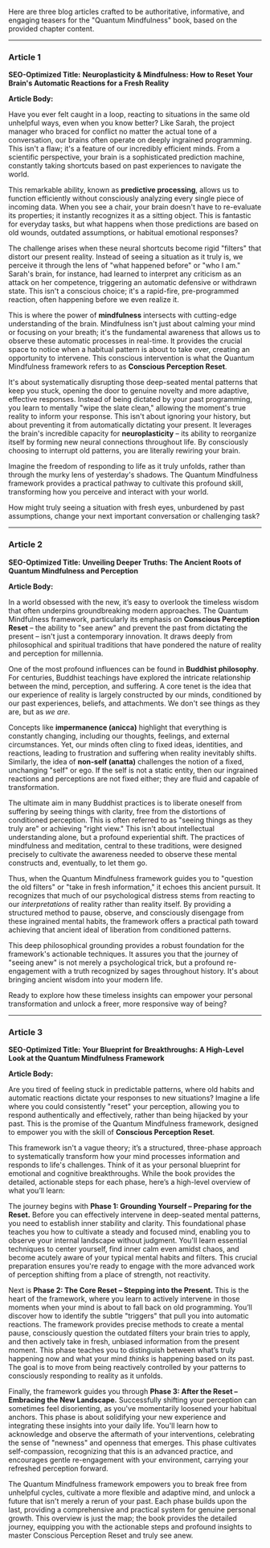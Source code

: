 Here are three blog articles crafted to be authoritative, informative, and engaging teasers for the "Quantum Mindfulness" book, based on the provided chapter content.

---

### Article 1

**SEO-Optimized Title:** **Neuroplasticity & Mindfulness: How to Reset Your Brain's Automatic Reactions for a Fresh Reality**

**Article Body:**

Have you ever felt caught in a loop, reacting to situations in the same old unhelpful ways, even when you know better? Like Sarah, the project manager who braced for conflict no matter the actual tone of a conversation, our brains often operate on deeply ingrained programming. This isn't a flaw; it's a feature of our incredibly efficient minds. From a scientific perspective, your brain is a sophisticated prediction machine, constantly taking shortcuts based on past experiences to navigate the world.

This remarkable ability, known as **predictive processing**, allows us to function efficiently without consciously analyzing every single piece of incoming data. When you see a chair, your brain doesn't have to re-evaluate its properties; it instantly recognizes it as a sitting object. This is fantastic for everyday tasks, but what happens when those predictions are based on old wounds, outdated assumptions, or habitual emotional responses?

The challenge arises when these neural shortcuts become rigid "filters" that distort our present reality. Instead of seeing a situation as it truly is, we perceive it through the lens of "what happened before" or "who I am." Sarah's brain, for instance, had learned to interpret any criticism as an attack on her competence, triggering an automatic defensive or withdrawn state. This isn't a conscious choice; it's a rapid-fire, pre-programmed reaction, often happening before we even realize it.

This is where the power of **mindfulness** intersects with cutting-edge understanding of the brain. Mindfulness isn't just about calming your mind or focusing on your breath; it's the fundamental awareness that allows us to observe these automatic processes in real-time. It provides the crucial space to notice when a habitual pattern is about to take over, creating an opportunity to intervene. This conscious intervention is what the Quantum Mindfulness framework refers to as **Conscious Perception Reset**.

It's about systematically disrupting those deep-seated mental patterns that keep you stuck, opening the door to genuine novelty and more adaptive, effective responses. Instead of being dictated by your past programming, you learn to mentally "wipe the slate clean," allowing the moment's true reality to inform your response. This isn't about ignoring your history, but about preventing it from automatically dictating your present. It leverages the brain's incredible capacity for **neuroplasticity** – its ability to reorganize itself by forming new neural connections throughout life. By consciously choosing to interrupt old patterns, you are literally rewiring your brain.

Imagine the freedom of responding to life as it truly unfolds, rather than through the murky lens of yesterday's shadows. The Quantum Mindfulness framework provides a practical pathway to cultivate this profound skill, transforming how you perceive and interact with your world.

How might truly seeing a situation with fresh eyes, unburdened by past assumptions, change your next important conversation or challenging task?

---

### Article 2

**SEO-Optimized Title:** **Unveiling Deeper Truths: The Ancient Roots of Quantum Mindfulness and Perception**

**Article Body:**

In a world obsessed with the new, it’s easy to overlook the timeless wisdom that often underpins groundbreaking modern approaches. The Quantum Mindfulness framework, particularly its emphasis on **Conscious Perception Reset** – the ability to "see anew" and prevent the past from dictating the present – isn't just a contemporary innovation. It draws deeply from philosophical and spiritual traditions that have pondered the nature of reality and perception for millennia.

One of the most profound influences can be found in **Buddhist philosophy**. For centuries, Buddhist teachings have explored the intricate relationship between the mind, perception, and suffering. A core tenet is the idea that our experience of reality is largely constructed by our minds, conditioned by our past experiences, beliefs, and attachments. We don't see things as they are, but as *we are*.

Concepts like **impermanence (anicca)** highlight that everything is constantly changing, including our thoughts, feelings, and external circumstances. Yet, our minds often cling to fixed ideas, identities, and reactions, leading to frustration and suffering when reality inevitably shifts. Similarly, the idea of **non-self (anatta)** challenges the notion of a fixed, unchanging "self" or ego. If the self is not a static entity, then our ingrained reactions and perceptions are not fixed either; they are fluid and capable of transformation.

The ultimate aim in many Buddhist practices is to liberate oneself from suffering by seeing things with clarity, free from the distortions of conditioned perception. This is often referred to as "seeing things as they truly are" or achieving "right view." This isn't about intellectual understanding alone, but a profound experiential shift. The practices of mindfulness and meditation, central to these traditions, were designed precisely to cultivate the awareness needed to observe these mental constructs and, eventually, to let them go.

Thus, when the Quantum Mindfulness framework guides you to "question the old filters" or "take in fresh information," it echoes this ancient pursuit. It recognizes that much of our psychological distress stems from reacting to our *interpretations* of reality rather than reality itself. By providing a structured method to pause, observe, and consciously disengage from these ingrained mental habits, the framework offers a practical path toward achieving that ancient ideal of liberation from conditioned patterns.

This deep philosophical grounding provides a robust foundation for the framework's actionable techniques. It assures you that the journey of "seeing anew" is not merely a psychological trick, but a profound re-engagement with a truth recognized by sages throughout history. It's about bringing ancient wisdom into your modern life.

Ready to explore how these timeless insights can empower your personal transformation and unlock a freer, more responsive way of being?

---

### Article 3

**SEO-Optimized Title:** **Your Blueprint for Breakthroughs: A High-Level Look at the Quantum Mindfulness Framework**

**Article Body:**

Are you tired of feeling stuck in predictable patterns, where old habits and automatic reactions dictate your responses to new situations? Imagine a life where you could consistently "reset" your perception, allowing you to respond authentically and effectively, rather than being hijacked by your past. This is the promise of the Quantum Mindfulness framework, designed to empower you with the skill of **Conscious Perception Reset**.

This framework isn't a vague theory; it’s a structured, three-phase approach to systematically transform how your mind processes information and responds to life's challenges. Think of it as your personal blueprint for emotional and cognitive breakthroughs. While the book provides the detailed, actionable steps for each phase, here’s a high-level overview of what you’ll learn:

The journey begins with **Phase 1: Grounding Yourself – Preparing for the Reset.** Before you can effectively intervene in deep-seated mental patterns, you need to establish inner stability and clarity. This foundational phase teaches you how to cultivate a steady and focused mind, enabling you to observe your internal landscape without judgment. You'll learn essential techniques to center yourself, find inner calm even amidst chaos, and become acutely aware of your typical mental habits and filters. This crucial preparation ensures you're ready to engage with the more advanced work of perception shifting from a place of strength, not reactivity.

Next is **Phase 2: The Core Reset – Stepping into the Present.** This is the heart of the framework, where you learn to actively intervene in those moments when your mind is about to fall back on old programming. You’ll discover how to identify the subtle "triggers" that pull you into automatic reactions. The framework provides precise methods to create a mental pause, consciously question the outdated filters your brain tries to apply, and then actively take in fresh, unbiased information from the present moment. This phase teaches you to distinguish between what’s truly happening now and what your mind *thinks* is happening based on its past. The goal is to move from being reactively controlled by your patterns to consciously responding to reality as it unfolds.

Finally, the framework guides you through **Phase 3: After the Reset – Embracing the New Landscape.** Successfully shifting your perception can sometimes feel disorienting, as you've momentarily loosened your habitual anchors. This phase is about solidifying your new experience and integrating these insights into your daily life. You'll learn how to acknowledge and observe the aftermath of your interventions, celebrating the sense of "newness" and openness that emerges. This phase cultivates self-compassion, recognizing that this is an advanced practice, and encourages gentle re-engagement with your environment, carrying your refreshed perception forward.

The Quantum Mindfulness framework empowers you to break free from unhelpful cycles, cultivate a more flexible and adaptive mind, and unlock a future that isn't merely a rerun of your past. Each phase builds upon the last, providing a comprehensive and practical system for genuine personal growth. This overview is just the map; the book provides the detailed journey, equipping you with the actionable steps and profound insights to master Conscious Perception Reset and truly see anew.